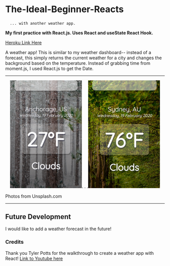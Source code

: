 # The-Ideal-Beginner-Reacts
      ... with another weather app.
**My first practice with React.js. Uses React and useState React Hook.**

[Heroku Link Here](https://current-weather-world.herokuapp.com/)

A weather app! This is similar to my weather dashboard-- instead of a forecast, this simply returns the current weather for a city and changes the background based on the temperature. Instead of grabbing time from moment.js, I used React.js to get the Date.
___

<p align="center">
<img src="src\assets\Screenshot_1.png" width="45%" height="auto">. . .<img src="src\assets\Screenshot_2.png" width="45%" height="auto"></p>
Photos from Unsplash.com

___

## Future Development
I would like to add a weather forecast in the future!

### Credits

Thank you Tyler Potts for the walkthrough to create a weather app with React! [Link to Youtube here](https://www.youtube.com/watch?v=GuA0_Z1llYU)

